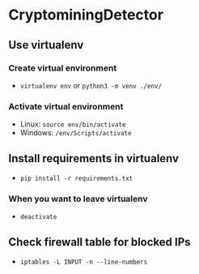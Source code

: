 # CryptominingDetector
 
## Use virtualenv

### Create virtual environment

* ```virtualenv env``` or ```python3 -m venv ./env/```

### Activate virtual environment

* Linux: ```source env/bin/activate```
* Windows: ```/env/Scripts/activate```

## Install requirements in virtualenv

* ```pip install -r requirements.txt```

### When you want to leave virtualenv

* ```deactivate```

## Check firewall table for blocked IPs
* ```iptables -L INPUT -n --line-numbers```